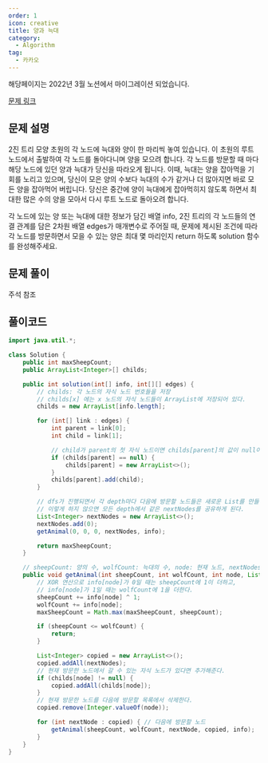 ```yaml
---
order: 1
icon: creative
title: 양과 늑대
category:
  - Algorithm
tag:
  - 카카오
---
```


해당페이지는 2022년 3월 노션에서 마이그레이션 되었습니다.

[문제 링크](https://programmers.co.kr/learn/courses/30/lessons/92343)

## 문제 설명

2진 트리 모양 초원의 각 노드에 늑대와 양이 한 마리씩 놓여 있습니다. 이 초원의 루트 노드에서 출발하여 각 노드를 돌아다니며 양을 모으려 합니다. 각 노드를 방문할 때 마다 해당 노드에 있던 양과 늑대가 당신을 따라오게 됩니다. 이때, 늑대는 양을 잡아먹을 기회를 노리고 있으며, 당신이 모은 양의 수보다 늑대의 수가 같거나 더 많아지면 바로 모든 양을 잡아먹어 버립니다. 당신은 중간에 양이 늑대에게 잡아먹히지 않도록 하면서 최대한 많은 수의 양을 모아서 다시 루트 노드로 돌아오려 합니다.

각 노드에 있는 양 또는 늑대에 대한 정보가 담긴 배열 info, 2진 트리의 각 노드들의 연결 관계를 담은 2차원 배열 edges가 매개변수로 주어질 때, 문제에 제시된 조건에 따라 각 노드를 방문하면서 모을 수 있는 양은 최대 몇 마리인지 return 하도록 solution 함수를 완성해주세요.

## 문제 풀이

주석 참조

## 풀이코드

```java
import java.util.*;

class Solution {
    public int maxSheepCount;
    public ArrayList<Integer>[] childs;

    public int solution(int[] info, int[][] edges) {
        // childs: 각 노드의 자식 노드 번호들을 저장
        // childs[x] 에는 x 노드의 자식 노드들이 ArrayList에 저장되어 있다.
        childs = new ArrayList[info.length];

        for (int[] link : edges) {
            int parent = link[0];
            int child = link[1];

            // child가 parent의 첫 자식 노드이면 childs[parent]의 값이 null이다
            if (childs[parent] == null) {
                childs[parent] = new ArrayList<>();
            }
            childs[parent].add(child);
        }

        // dfs가 진행되면서 각 depth마다 다음에 방문할 노드들은 새로운 List를 만들어 넣어 주어야 한다.
        // 이렇게 하지 않으면 모든 depth에서 같은 nextNodes를 공유하게 된다.
        List<Integer> nextNodes = new ArrayList<>();
        nextNodes.add(0);
        getAnimal(0, 0, 0, nextNodes, info);

        return maxSheepCount;
    }

    // sheepCount: 양의 수, wolfCount: 늑대의 수, node: 현재 노드, nextNodes: 다음에 갈 수 있는 노드들
    public void getAnimal(int sheepCount, int wolfCount, int node, List nextNodes, int[] info) {
        // XOR 연산으로 info[node]가 0일 때는 sheepCount에 1이 더하고,
        // info[node]가 1일 때는 wolfCount에 1을 더한다.
        sheepCount += info[node] ^ 1;
        wolfCount += info[node];
        maxSheepCount = Math.max(maxSheepCount, sheepCount);

        if (sheepCount <= wolfCount) {
            return;
        }

        List<Integer> copied = new ArrayList<>();
        copied.addAll(nextNodes);
        // 현재 방문한 노드에서 갈 수 있는 자식 노드가 있다면 추가해준다.
        if (childs[node] != null) {
            copied.addAll(childs[node]);
        }
        // 현재 방문한 노드를 다음에 방문할 목록에서 삭제한다.
        copied.remove(Integer.valueOf(node));

        for (int nextNode : copied) { // 다음에 방문할 노드
            getAnimal(sheepCount, wolfCount, nextNode, copied, info);
        }
    }
}
```
